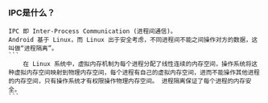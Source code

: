 ### IPC是什么？
    IPC 即 Inter-Process Communication (进程间通信)。
    Android 基于 Linux，而 Linux 出于安全考虑，不同进程间不能之间操作对方的数据，这叫做“进程隔离”。
    ```
        在 Linux 系统中，虚拟内存机制为每个进程分配了线性连续的内存空间，操作系统将这种虚拟内存空间映射到物理内存空间，每个进程有自己的虚拟内存空间，进而不能操作其他进程的内存空间，只有操作系统才有权限操作物理内存空间。 进程隔离保证了每个进程的内存安全。
    ```